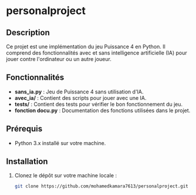 # personalproject

## Description

Ce projet est une implémentation du jeu Puissance 4 en Python. Il comprend des fonctionnalités avec et sans intelligence artificielle (IA) pour jouer contre l'ordinateur ou un autre joueur.

## Fonctionnalités

- **sans_ia.py** : Jeu de Puissance 4 sans utilisation d'IA.
- **avec_ia/** : Contient des scripts pour jouer avec une IA.
- **tests/** : Contient des tests pour vérifier le bon fonctionnement du jeu.
- **fonction docu.py** : Documentation des fonctions utilisées dans le projet.

## Prérequis

- Python 3.x installé sur votre machine.

## Installation

1. Clonez le dépôt sur votre machine locale :

   ```bash
   git clone https://github.com/mohamedkamara7613/personalproject.git
